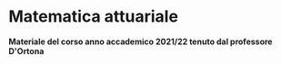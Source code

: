 # Matematica attuariale
**Materiale del corso anno accademico 2021/22 tenuto dal professore D'Ortona**
